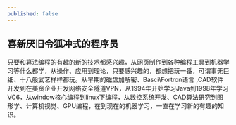 ```yaml
---
published: false
---
```


## 喜新厌旧令狐冲式的程序员

  只要和算法编程的有趣的新的技术都感兴趣，从网页制作到各种编程工具到机器学习等什么都学，从操作、应用到理论，只要感兴趣的，都想把玩一番，可谓事无巨细、十八般武艺样样都玩。从早期的磁盘加解密、Basci\Fortron语言 ,CAD软件开发到在美资企业开发网络安全隧道VPN，从1994年开始学习Java到1998年学习VC6，从window核心编程到linux下编程，从数控系统开发、CAD算法研究到图形学、计算机视觉、GPU编程，在到现在的机器学习，一直在学习新的有趣的知识。